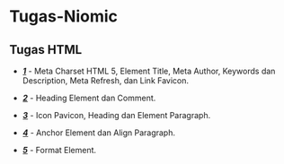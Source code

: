 # Tugas-Niomic

<h2>Tugas HTML</h2>
<ul>
  <li><p><a href="https://github.com/jefriwahyu/tugas_1_html"><b><i>1</i></b></a> - Meta Charset HTML 5, Element Title, Meta Author, Keywords dan Description, Meta Refresh, dan Link Favicon.</p></li>
  <li><p><a href="https://github.com/jefriwahyu/tugas_2_html"><b><i>2</i></b></a> - Heading Element dan Comment.</p></li>
  <li><p><a href="https://github.com/jefriwahyu/tugas_3_html"><b><i>3</i></b></a> - Icon Pavicon, Heading dan Element Paragraph.</p></li>
  <li><p><a href="https://github.com/jefriwahyu/tugas_4_html"><b><i>4</i></b></a> - Anchor Element dan Align Paragraph.</p></li>
  <li><p><a href="https://github.com/jefriwahyu/tugas_5_html"><b><i>5</i></b></a> - Format Element.</p></li>
</ul>

